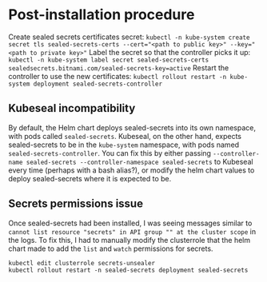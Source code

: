 # Post-installation procedure
Create sealed secrets certificates secret: `kubectl -n kube-system create secret tls sealed-secrets-certs --cert="<path to public key>" --key="<path to private key>"`
Label the secret so that the controller picks it up: `kubectl -n kube-system label secret sealed-secrets-certs sealedsecrets.bitnami.com/sealed-secrets-key=active`
Restart the controller to use the new certificates: `kubectl rollout restart -n kube-system deployment sealed-secrets-controller`

## Kubeseal incompatibility
By default, the Helm chart deploys sealed-secrets into its own namespace, with pods called `sealed-secrets`. Kubeseal, on the other hand, expects sealed-secrets to be in the `kube-system` namespace, with pods named `sealed-secrets-controller`. You can fix this by either passing `--controller-name sealed-secrets --controller-namespace sealed-secrets` to Kubeseal every time (perhaps with a bash alias?), or modify the helm chart values to deploy sealed-secrets where it is expected to be.

## Secrets permissions issue
Once sealed-secrets had been installed, I was seeing messages similar to `cannot list resource "secrets" in API group "" at the cluster scope` in the logs.
To fix this, I had to manually modify the clusterrole that the helm chart made to add the `list` and `watch` permissions for secrets.
```
kubectl edit clusterrole secrets-unsealer
kubectl rollout restart -n sealed-secrets deployment sealed-secrets
```